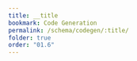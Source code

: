 ```yaml
---
title: __title
bookmark: Code Generation
permalink: /schema/codegen/:title/
folder: true
order: "01.6"
---
```

